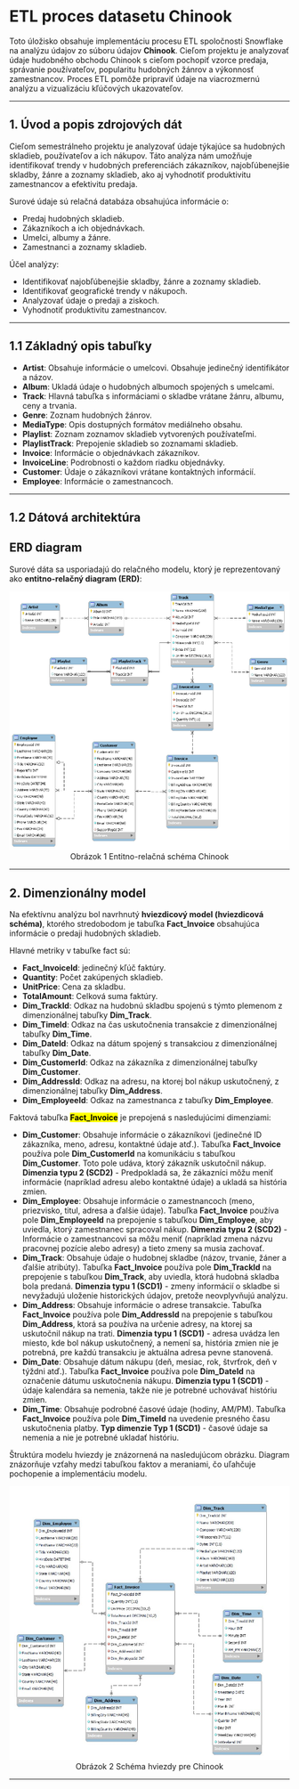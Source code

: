 # **ETL proces datasetu Chinook**

Toto úložisko obsahuje implementáciu procesu ETL spoločnosti Snowflake na analýzu údajov zo súboru údajov **Chinook**. Cieľom projektu je analyzovať údaje hudobného obchodu Chinook s cieľom pochopiť vzorce predaja, správanie používateľov, popularitu hudobných žánrov a výkonnosť zamestnancov. Proces ETL pomôže pripraviť údaje na viacrozmernú analýzu a vizualizáciu kľúčových ukazovateľov.

____

## **1. Úvod a popis zdrojových dát**

Cieľom semestrálneho projektu je analyzovať údaje týkajúce sa hudobných skladieb, používateľov a ich nákupov. Táto analýza nám umožňuje identifikovať trendy v hudobných preferenciách zákazníkov, najobľúbenejšie skladby, žánre a zoznamy skladieb, ako aj vyhodnotiť produktivitu zamestnancov a efektivitu predaja.

Surové údaje sú relačná databáza obsahujúca informácie o:

+ Predaj hudobných skladieb.
+ Zákazníkoch a ich objednávkach.
+ Umelci, albumy a žánre.
+ Zamestnanci a zoznamy skladieb.

Účel analýzy:

+ Identifikovať najobľúbenejšie skladby, žánre a zoznamy skladieb.
+ Identifikovať geografické trendy v nákupoch.
+ Analyzovať údaje o predaji a ziskoch.
+ Vyhodnotiť produktivitu zamestnancov.

____

## **1.1 Základný opis tabuľky**

+ **Artist**: Obsahuje informácie o umelcovi. Obsahuje jedinečný identifikátor a názov.
+ **Album**: Ukladá údaje o hudobných albumoch spojených s umelcami.
+ **Track**: Hlavná tabuľka s informáciami o skladbe vrátane žánru, albumu, ceny a trvania.
+ **Genre**: Zoznam hudobných žánrov.
+ **MediaType**: Opis dostupných formátov mediálneho obsahu.
+ **Playlist**: Zoznam zoznamov skladieb vytvorených používateľmi.
+ **PlaylistTrack**: Prepojenie skladieb so zoznamami skladieb.
+ **Invoice**: Informácie o objednávkach zákazníkov.
+ **InvoiceLine**</mark>: Podrobnosti o každom riadku objednávky.
+ **Customer**: Údaje o zákazníkovi vrátane kontaktných informácií.
+ **Employee**: Informácie o zamestnancoch.

____

## **1.2 Dátová architektúra**

## **ERD diagram**

Surové dáta sa usporiadajú do relačného modelu, ktorý je reprezentovaný ako **entitno-relačný diagram (ERD)**:

<p align="center">
  <a href="Chinook_ERD.png">
    <img src="Chinook_ERD.png" alt="Obrázok 1 Entitno-relačná schéma Chinook">
  </a>
  <br>
 Obrázok 1 Entitno-relačná schéma Chinook
</p>

____

## **2. Dimenzionálny model**

Na efektívnu analýzu bol navrhnutý **hviezdicový model (hviezdicová schéma)**, ktorého stredobodom je tabuľka **Fact_Invoice** obsahujúca informácie o predaji hudobných skladieb.

Hlavné metriky v tabuľke fact sú:

+ **Fact_InvoiceId**: jedinečný kľúč faktúry.
+ **Quantity**: Počet zakúpených skladieb.
+ **UnitPrice**: Cena za skladbu.
+ **TotalAmount**: Celková suma faktúry.
+ **Dim_TrackId**: Odkaz na hudobnú skladbu spojenú s týmto plemenom z dimenzionálnej tabuľky **Dim_Track**.
+ **Dim_TimeId**: Odkaz na čas uskutočnenia transakcie z dimenzionálnej tabuľky **Dim_Time**.
+ **Dim_DateId**: Odkaz na dátum spojený s transakciou z dimenzionálnej tabuľky **Dim_Date**.
+ **Dim_CustomerId**: Odkaz na zákazníka z dimenzionálnej tabuľky **Dim_Customer**. 
+ **Dim_AddressId**: Odkaz na adresu, na ktorej bol nákup uskutočnený, z dimenzionálnej tabuľky **Dim_Address**.
+ **Dim_EmployeeId**: Odkaz na zamestnanca z tabuľky **Dim_Employee**.

Faktová tabuľka <mark>**Fact_Invoice**</mark> je prepojená s nasledujúcimi dimenziami:

+ **Dim_Customer**: Obsahuje informácie o zákazníkovi (jedinečné ID zákazníka, meno, adresu, kontaktné údaje atď.). Tabuľka **Fact_Invoice** používa pole **Dim_CustomerId** na komunikáciu s tabuľkou **Dim_Customer**. Toto pole udáva, ktorý zákazník uskutočnil nákup. **Dimenzia typu 2 (SCD2)** - Predpokladá sa, že zákazníci môžu meniť informácie (napríklad adresu alebo kontaktné údaje) a ukladá sa história zmien.
+ **Dim_Employee**: Obsahuje informácie o zamestnancoch (meno, priezvisko, titul, adresa a ďalšie údaje). Tabuľka **Fact_Invoice** používa pole **Dim_EmployeeId** na prepojenie s tabuľkou **Dim_Employee**, aby uviedla, ktorý zamestnanec spracoval nákup. **Dimenzia typu 2 (SCD2)** - Informácie o zamestnancovi sa môžu meniť (napríklad zmena názvu pracovnej pozície alebo adresy) a tieto zmeny sa musia zachovať.
+ **Dim_Track**: Obsahuje údaje o hudobnej skladbe (názov, trvanie, žáner a ďalšie atribúty). Tabuľka **Fact_Invoice** používa pole **Dim_TrackId** na prepojenie s tabuľkou **Dim_Track**, aby uviedla, ktorá hudobná skladba bola predaná. **Dimenzia typu 1 (SCD1)** - zmeny informácií o skladbe si nevyžadujú uloženie historických údajov, pretože neovplyvňujú analýzu.
+ **Dim_Address**: Obsahuje informácie o adrese transakcie. Tabuľka **Fact_Invoice** používa pole **Dim_AddressId** na prepojenie s tabuľkou **Dim_Address**, ktorá sa používa na určenie adresy, na ktorej sa uskutočnil nákup na trati. **Dimenzia typu 1 (SCD1)** - adresa uvádza len miesto, kde bol nákup uskutočnený, a nemení sa, história zmien nie je potrebná, pre každú transakciu je aktuálna adresa pevne stanovená.
+ **Dim_Date**: Obsahuje dátum nákupu (deň, mesiac, rok, štvrťrok, deň v týždni atď.). Tabuľka **Fact_Invoice** používa pole **Dim_DateId** na označenie dátumu uskutočnenia nákupu. **Dimenzia typu 1 (SCD1)** - údaje kalendára sa nemenia, takže nie je potrebné uchovávať históriu zmien.
+ **Dim_Time**: Obsahuje podrobné časové údaje (hodiny, AM/PM). Tabuľka **Fact_Invoice** používa pole **Dim_TimeId** na uvedenie presného času uskutočnenia platby. **Typ dimenzie Typ 1 (SCD1)** - časové údaje sa nemenia a nie je potrebné ukladať históriu.

Štruktúra modelu hviezdy je znázornená na nasledujúcom obrázku. Diagram znázorňuje vzťahy medzi tabuľkou faktov a meraniami, čo uľahčuje pochopenie a implementáciu modelu.

<p align="center">
  <a href="Chinook_Star_schema.png">
    <img src="Chinook_Star_schema.png" alt="Obrázok 2 Schéma hviezdy pre Chinook">
  </a>
  <br>
  Obrázok 2 Schéma hviezdy pre Chinook
</p>

____

